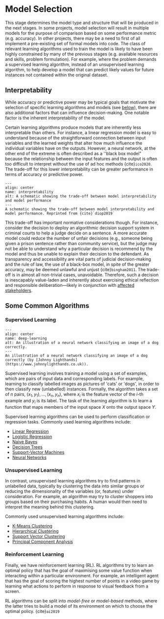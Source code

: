 # Model Selection

This stage determines the model type and structure that will be produced in the next stages.
In some projects, model selection will result in multiple models for the purpose of comparison based on some performance metric (e.g. accuracy).
In other projects, there may be a need to first of all implement a pre-existing set of formal models into code.
The class of relevant learning algorithms used to train the model is likely to have been highly constrained by many of the previous stages (e.g. available resources and skills, problem formulation).
For example, where the problem demands a supervised learning algorithm, instead of an unsupervised learning algorithm, to help develop a model that can predict likely values for future instances not contained within the original dataset.

## Interpretability

While accuracy or predictive power may be typical goals that motivate the selection of specific learning algorithms and models (see [below](#some-common-algorithms)), there are also additional factors that can influence decision-making.
One notable factor is the inherent interpretability of the model.

Certain learning algorithms produce models that are inherently less interpretable than others.
For instance, a linear regression model is easy to understand because of the straightforward connection between input variables and the learned weights that alter how much influence the individual variables have on the outputs.
However, a neural network, at the other end of the extreme is often described as a ''black box model" because the relationship between the input features and the output is often too difficult to interpret without the use of ad hoc methods {cite}`ico2020`.
The trade-off for this lower interpretability can be greater performance in terms of accuracy or predictive power.

```{figure} /images/graphics/interpretability.png
---
align: center
name: interpretability
alt: A schematic showing the trade-off between model interpretability and model performance
---
A schematic showing the trade-off between model interpretability and model performance. Reprinted from {cite}`diop2019` 
```

This trade-off has important normative considerations though.
For instance, consider the decision to deploy an algorithmic decision support system in criminal courts to help a judge decide on a sentence.
A more accurate model could reduce the number of unfair decisions (e.g., someone being given a prison sentence rather than community service), but the judge may not be able to understand why a particular decision is recommend by the model and thus be unable to explain their decision to the defendant.
As transparency and accessibility are vital parts of judicial decision-making and the rule of law, the use of a black-box model, in spite of the greater accuracy, may be deemed unlawful and unjust {cite}`bingham2011`.
The trade-off is in almost all non-trivial cases, unavoidable.
Therefore, such a decision is inescapably value-laden and inherently about exercising ethical reflection and responsible deliberation—likely in conjunction with [affected stakeholders](../project_design/planning.md).

## Some Common Algorithms

### Supervised Learning

```{figure} /images/illustrations/deep-learning.png
---
align: center
name: deep-learning
alt: An illustration of a neural network classifying an image of a dog correctly.
---
An illustration of a neural network classifying an image of a dog correctly (by [Johnny Lighthands](https://www.johnnylighthands.co.uk)).
```

Supervised learning involves training a model using a set of examples, which are pairs of input data and corresponding labels.
For example, learning to classify labelled images as pictures of 'cats' or 'dogs', in order to then classify new (unlabelled) instances.
Formally, the algorithm takes a set of $n$ pairs, ${(x_1,y_1),...,(x_n,y_n)}$, where $x_i$ is the feature vector of the $i$-th example and $y_i$ is its label.
The task of the learning algorithm is to learn a function that maps members of the input space $X$ onto the output space $Y$.

Supervised learning algorithms can be used to perform classification or regression tasks.
Commonly used learning algorithms include:

- [Linear Regression](https://developers.google.com/machine-learning/glossary#linear-regression)
- [Logistic Regression](https://developers.google.com/machine-learning/glossary#logistic-regression)
- [Naive Bayes](https://en.wikipedia.org/wiki/Naive_Bayes_classifier)
- [Decision Trees](https://developers.google.com/machine-learning/glossary#decision-tree)
- [Support-Vector Machines](https://en.wikipedia.org/wiki/Support-vector_machine)
- [Neural Networks](https://en.wikipedia.org/wiki/Neural_network)

<!-- 
![](images/icons/../../../../../images/icons/linearregression.png)
![](images/icons/../../../../../images/icons/logisticregression.png)
![](images/icons/../../../../../images/icons/naivebayes.png)
![](images/icons/../../../../../images/icons/decisiontree.png)
![](images/icons/../../../../../images/icons/supportvector.png)
![](images/icons/../../../../../images/icons/neuralnetwork.png) -->

### Unsupervised Learning

In contrast, unsupervised learning algorithms try to find patterns in unlabelled data, typically by clustering the data into similar groups or reducing the dimensionality of the variables (or, features) under consideration. For example, an algorithm may try to cluster shoppers into groups based on their purchasing habits. A human would then need to interpret the meaning behind this clustering.

Commonly used unsupervised learning algorithms include:

- [K-Means Clustering](https://developers.google.com/machine-learning/glossary#k-means)
- [Hierarchical Clustering](https://developers.google.com/machine-learning/glossary#hierarchical-clustering)
- [Support Vector Clustering](https://en.wikipedia.org/wiki/Support-vector_machine)
- [Principal Component Analysis](https://en.wikipedia.org/wiki/Principal_component_analysis)

### Reinforcement Learning

Finally, we have reinforcement learning (RL). RL algorithms try to learn an optimal policy that has the goal of maximising some value function when interacting within a particular environment. For example, an intelligent agent that has the goal of scoring the highest number of points in a video game by learning what actions to perform in response to visual feedback from a screen.

RL algorithms can be split into *model-free* or *model-based* methods, where the latter tries to build a model of its environment on which to choose the optimal policy. {cite}`ai2019`
